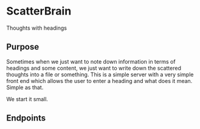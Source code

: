 # ScatterBrain
Thoughts with headings


Purpose
--------

Sometimes when we just want to note down information in terms of headings and some content, we just want to write down the scattered thoughts into a file or something. This is a simple server with a very simple front end which allows the user to enter a heading and what does it mean. Simple as that. 


We start it small.

Endpoints
---------

